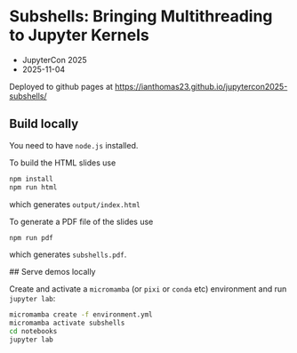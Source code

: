 # Subshells: Bringing Multithreading to Jupyter Kernels

- JupyterCon 2025
- 2025-11-04

Deployed to github pages at https://ianthomas23.github.io/jupytercon2025-subshells/

## Build locally

You need to have `node.js` installed.

To build the HTML slides use

```bash
npm install
npm run html
```

which generates `output/index.html`

To generate a PDF file of the slides use

```bash
npm run pdf
```

which generates `subshells.pdf`.

## Serve demos locally

Create and activate a `micromamba` (or `pixi` or `conda` etc) environment and run `jupyter lab`:


```bash
micromamba create -f environment.yml
micromamba activate subshells
cd notebooks
jupyter lab
```
